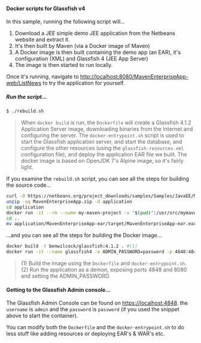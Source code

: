 #### Docker scripts for Glassfish v4

In this sample, running the following script will...

1. Download a JEE simple demo JEE application from the Netbeans website and extract it.
1. It's then built by Maven (via a Docker image of Maven)
1. A Docker image is then built containing the demo app (an EAR), it's configuration (XML) and Glassfish 4 (JEE App Server)
1. The image is then started to run locally.

Once it's running, navigate to [http://localhost:8080/MavenEnterpriseApp-web/ListNews](http://localhost:8080/MavenEnterpriseApp-web/ListNews) to try the application for yourself. 

##### Run the script...

```bash
$ ./rebuild.sh
```

> When `docker build` is run, the `Dockerfile` will create a Glassfish 4.1.2 Application Server image, downloading binaries from the Internet and configuring the server. The `docker-entrypoint.sh` script is used to start the Glassfish application server, and start the database, and configure the other resources (using the `glassfish-resources.xml` configuration file), and deploy the application EAR file we built. The docker image is based on OpenJDK 7's Alpine image, so it's fairly light.

If you examine the `rebuild.sh` script, you can see all the steps for building the source code...

```bash
curl -O https://netbeans.org/project_downloads/samples/Samples/JavaEE/MavenEnterpriseApp.zip
unzip -oq MavenEnterpriseApp.zip -d application
cd application
docker run -it --rm --name my-maven-project -v "$(pwd)":/usr/src/mymaven -w /usr/src/mymaven maven:3.5-jdk-7-alpine mvn clean install
cd ..
mv application/MavenEnterpriseApp-ear/target/MavenEnterpriseApp-ear.ear .
```

...and you can see all the steps for building the Docker image...

```bash
docker build -t benwilcock/glassfish:4.1.2 . #(1)
docker run -it --name glassfish4 -e ADMIN_PASSWORD=password -p 4848:4848 -p 8080:8080 -d benwilcock/glassfish:4.1.2 #(2)
```

> (1) Build the image using the `Dockerfile` and `docker-entrypoint.sh`. (2) Run the application as a demon, exposing ports 4848 and 8080 and setting the ADMIN_PASSWORD.

#### Getting to the Glassfish Admin console...

The Glassfish Admin Console can be found on [https://localhost:4848](https://localhost:4848). the `username` is `admin` and the `password` is `password` (if you used the snippet above to start the container).

You can modify both the `Dockerfile` and the `docker-entrypoint.sh` to do less stuff like adding resources or deploying EAR's & WAR's etc.
